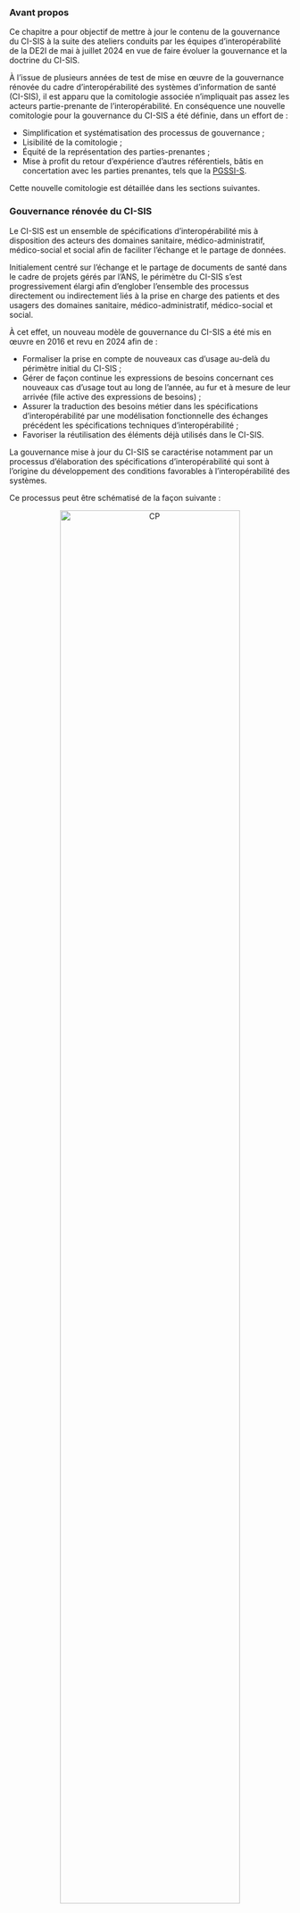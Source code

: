### Avant propos

Ce chapitre a pour objectif de mettre à jour le contenu de la gouvernance du CI-SIS à la suite des ateliers conduits par les équipes d’interopérabilité de la DE2I de mai à juillet 2024 en vue de faire évoluer la gouvernance et la doctrine du CI-SIS.

À l’issue de plusieurs années de test de mise en œuvre de la gouvernance rénovée du cadre d’interopérabilité des systèmes d’information de santé (CI-SIS), il est apparu que la comitologie associée n’impliquait pas assez les acteurs partie-prenante de l’interopérabilité. En conséquence une nouvelle comitologie pour la gouvernance du CI-SIS a été définie, dans un effort de :

<div>
    <ul>
        <li>Simplification et systématisation des processus de gouvernance ; </li>
        <li>Lisibilité de la comitologie ; </li>
        <li>Équité de la représentation des parties-prenantes ; </li>
        <li>Mise à profit du retour d’expérience d’autres référentiels, bâtis en concertation avec les parties prenantes, tels que la <a href="https://esante.gouv.fr/produits-services/pgssi-s">PGSSI-S</a>. </li>
    </ul>
</div>

Cette nouvelle comitologie est détaillée dans les sections suivantes.

### Gouvernance rénovée du CI-SIS

Le CI-SIS est un ensemble de spécifications d’interopérabilité mis à disposition des acteurs des domaines sanitaire, médico-administratif, médico-social et social afin de faciliter l’échange et le partage de données.

Initialement centré sur l’échange et le partage de documents de santé dans le cadre de projets gérés par l’ANS, le périmètre du CI-SIS s’est progressivement élargi afin d’englober l’ensemble des processus directement ou indirectement liés à la prise en charge des patients et des usagers des domaines sanitaire, médico-administratif, médico-social et social.

À cet effet, un nouveau modèle de gouvernance du CI-SIS a été mis en œuvre en 2016 et revu en 2024 afin de :

<div>
    <ul>
        <li>Formaliser la prise en compte de nouveaux cas d’usage au-delà du périmètre initial du CI-SIS ;</li>
        <li>Gérer de façon continue les expressions de besoins concernant ces nouveaux cas d’usage tout au long de l’année, au fur et à mesure de leur arrivée (file active des expressions de besoins) ; </li>
        <li>Assurer la traduction des besoins métier dans les spécifications d’interopérabilité par une modélisation fonctionnelle des échanges précédent les spécifications techniques d’interopérabilité ;</li>
        <li>Favoriser la réutilisation des éléments déjà utilisés dans le CI-SIS. </li>
    </ul>
</div>

La gouvernance mise à jour du CI-SIS se caractérise notamment par un processus d’élaboration des spécifications d’interopérabilité qui sont à l’origine du développement des conditions favorables à l’interopérabilité des systèmes.

Ce processus peut être schématisé de la façon suivante :

<div class="figure" style='text-align: center;'>
    <img src="processus-ebe.png" alt="CP" title="Processus d’élaboration des spécifications d’interopérabilité" style="width:80%;">
    <figcaption><b>Processus d’élaboration des spécifications d’interopérabilité</b></figcaption>
</div>


Le processus d’élaboration des spécifications du CI-SIS prend appui sur les points clés suivants :

<div>
    <ul>
        <li>Une formalisation des orientations stratégiques en termes d’interopérabilité mise à jour régulièrement et donnant lieu à l’élaboration de critères de sélection des nouveaux besoins ;</li>
        <li>Une collecte formelle de besoins en termes d’interopérabilité (expressions de besoins) en continu. La mise en œuvre d’une fiche d’expression de besoins d’interopérabilité permet de fournir une description de la problématique traitée ; </li>
        <li>Une proposition de priorisation par un comité de concertation des nouveaux besoins collectés et une prise de décision par un comité d’instruction de la priorisation de ces besoins collectés pour leur intégration dans le CI-SIS ; </li>
        <li>Des modalités d’interaction avec l’écosystème en cas de demandes d’évolution du CI-SIS. Ces interactions sont représentées sous forme de logigramme, pour une demande d’évolution majeure du CI-SIS (ex : nouvelles spécifications ou évolution de spécifications existantes avec nécessité de développements importants pour les systèmes mettant en œuvre les spécifications existantes) et pour les demande d’évolutions mineures (ex : évolutions de spécifications existantes sans impact ou avec un impact mineur sur les systèmes mettant en œuvre les spécifications existantes).  </li>
        <li>Une communication continue et un affichage partagé à l’écosystème de l’ensemble des décisions prises concernant les demandes d’évolution et le suivi des projets d’évolution du CI-SIS en cours ;</li>
        <li>Une méthode de conception de spécifications d’interopérabilité, décrite dans la doctrine du CI-SIS, pour permettre d’identifier les échanges entre les systèmes d'information de santé qui nécessitent une interopérabilité, les modéliser et faciliter la spécification des interfaces interopérables ; </li>
        <li>La possibilité de contractualiser avec des partenaires externes (Unités de Production externes) de façon à déléguer tout ou partie d’une spécification d’interopérabilité du CI-SIS en utilisant les Contrats_UP qui visent à décrire les principes fondamentaux de collaboration ainsi que le mode de fonctionnement avec les unités de production (UP), en cohérence avec les principes énoncés dans la doctrine du CI-SIS.</li>
        <li>Des mises en concertation au fil de l’eau et une réunion d’information annuelle pour présenter le bilan annuel des évolutions du CI-SIS ainsi que les orientations stratégiques. </li>
    </ul>
</div>

Les modalités pour faire évoluer le CI-SIS sont présentées de manière plus détaillée sur cette [page](ebe-cp.html).

#### Adaptation de la comitologie associée du CI-SIS

Suite aux premières années de mise en œuvre de la gouvernance et afin de répondre aux retours d’expérience transmis par les acteurs partie-prenante du CI-SIS, il est apparu important d’adapter la comitologie afin de : 

<div>
    <ul>
        <li>Simplifier et systématiser les processus de gouvernance ; </li>
        <li>Améliorer la lisibilité de la comitologie ; </li>
        <li>Assurer l’équité de représentation entre les parties prenantes, notamment les industriels. </li>
    </ul>
</div>

À cet effet, il a été décidé de rapprocher la comitologie de gouvernance du CI-SIS de celles d’autres référentiels bâtis en concertation avec les parties-prenantes dans le secteur sanitaire, médico-administratif, médico-social et social.

Ainsi, à l’instar de la [PGSSI-S](https://esante.gouv.fr/produits-services/pgssi-s), La comitologie de gouvernance du CI-SIS est désormais constituée de trois organes :

<div>
    <ul>
        <li>Un <b>comité de pilotage</b> (COPIL), organe décisionnel regroupant les institutions publiques impliquées dans l’interopérabilité des systèmes d’information des secteurs sanitaire, médico-social, médico-administratif et social ; </li>
        <li>Un <b>comité de concertation</b>, organe consultatif regroupant l’ensemble des parties-prenantes du CI-SIS ;</li>
        <li>Un <b>comité d’instruction</b>, organe opérationnel regroupant des experts en interopérabilité de l’ANS et de la DNS.</li>
    </ul>
</div>

##### Comité de pilotage

**Le comité de pilotage joue un rôle décisionnel**.

Il est composé des institutions publiques impliquées dans l’interopérabilité des systèmes d’information des secteurs sanitaire, médico-social, médico-administratif et social :  ANAP ;  ANS ;  ANSM ; ATIH ; CNAMTS ;  CNSA ;  DGOS, DGS, DSS ;  DNS ; HAS. ; HDH ; INCA.

Il est chargé de :

<div>
    <ul>
        <li>Définir, mettre à jour régulièrement et partager à l’écosystème les orientations et la stratégie d’interopérabilité commune à l’ensemble des acteurs du COPIL ;</li>
        <li>Prendre les décisions relatives à la priorisation des besoins d’interopérabilité et aux orientations normatives en tenant compte des recommandations du comité de concertation et en s’appuyant sur le comité d’instruction ; </li>
        <li>Consolider, faire vivre et partager à l’écosystème la feuille de route ANS des projets d’interopérabilité en cours/des expressions de besoins ;</li>
        <li>Suivre l’avancement des projets d’interopérabilité du CI-SIS en cours ;</li>
        <li>Construire le budget de l’équipe d’interopérabilité de l’ANS et s’assurer de la disponibilité des ressources pour répondre aux objectifs fixés par la feuille de route d’interopérabilité.</li>
    </ul>
</div>

Les orientations et la stratégie d’interopérabilité sont approuvées par le COPIL en tenant compte des documents fondateurs publiés par les institutions publiques nationales et européennes, par exemple :

<div>
    <ul>
        <li>La feuille de route du numérique en santé portée par la DNS ;</li>
        <li>La doctrine du numérique en santé portée par l’ANS et la DNS en lien avec d’autres partenaires, publiée tous les ans depuis 2020 et mise en concertation à chaque nouvelle version ;</li>
        <li>Le règlement européen des données de santé (EHDS) adopté en 2024 par la trilogie Parlement européen – Commission européenne – Conseil européen et qui est entré en vigueur en octobre 2024.</li>
    </ul>
</div>

L’analyse de ces documents doit permettre au COPIL de dégager les éléments clés d’interopérabilité sur lesquels se basent l’élaboration des orientations et de la stratégie d’évolution du CI-SIS. La définition des orientations et de la stratégie d’interopérabilité doit ensuite permettre de dégager un ensemble de critères de choix des nouvelles expressions de besoin, répondant aux exigences des orientations définies. Ces critères de choix des projets peuvent être classés en fonction d’un score qui leur est attribué permettant ainsi de comparer différents projets d’interopérabilité selon différents critères et leurs scores correspondants.

Les orientations d’évolution du CI-SIS sont mises à jour régulièrement par le COPIL en fonction de l’évolution des documents fondateurs.  

**La feuille de route d’interopérabilité de l’ANS est consolidée par le comité d’instruction, sous l’égide du COPIL, en fonction des résultats du comité de concertation et des arbitrages réalisés par le comité de pilotage.** 

Les objectifs de cette feuille de route sont :

<div>
    <ul>
        <li>De disposer d’une vision partagée entre tous les acteurs de l’écosystème des priorités d’action en termes d’interopérabilité des SIS,</li>
        <li>D’aligner les activités de production de spécification d’interopérabilité, de tests d’interopérabilité et gestion des terminologies de santé sur les orientations définies avec les parties prenantes du COPIL et les acteurs de l’écosystème des Systèmes d’Information de Santé (SIS),</li>
        <li>De lister les spécifications d’interopérabilité, les projets de dématérialisation en cours ou à venir en tenant compte des capacités à faire, </li>
        <li>De mobiliser les moyens et ressources en interopérabilité des SIS pour atteindre des objectifs indépendamment des expressions de besoins reçus par l’ANS.</li>
    </ul>
</div>

L’ANS met à disposition de l’écosystème un outil de façon à afficher et partager cette feuille de route avec l’écosystème (**outil en cours de construction**).
<!-- Insérer le lien vers la feuille de route lorsque ce sera disponible-->

Le comité de pilotage se réunit trois fois par an :

* en février/mars (COPIL 1),
* en mai/juin (COPIL 2),
* et en octobre/novembre (COPIL 3).

Le comité d’instruction intervient en support du comité de pilotage pour préparer et animer les réunions du COPIL.

##### Comité de concertation

Semblable à celui mis en place pour la [PGSSI-S](https://esante.gouv.fr/produits-services/pgssi-s), **le comité de concertation joue un rôle consultatif**.

Il est composé :

<div>
    <ul>
        <li>Des représentants des fédérations d’industriels ayant participé au consensus initial sur le CI-SIS : ASINHPA ; FEIMA ; Interop’Santé ; LESSIS ; SNITEM ; SYNTEC</li>
        <li>Des représentants des utilisateurs de CI-SIS : ARS, CISS, FEHAP, FFMPS, FHF, FHP, FNCS, FNEHAD, FSM, FSP, GRADES, Ordres professionnels (CNOM, CNOP, CNOCD, CNOSF, ONI,CNOMK, CNOPP), SFIL, SFMG, SFR, SYNERPA, UNPS</li>
        <li>Des sociétés savantes et organismes ayant participés au CI-SIS : AUDIPOG, CMG CNGOF, CNSF, Comité scientifique BNDMR, FFRSP, FSMR, SFC, SFN, SFNV, SFP (Société Française de Pathologie), SFP (Société Française de Pédiatrie), SFAR (Société française d'anesthésie et de réanimation), SFT, UFCV, URPS ML PACA.</li>
    </ul>
</div>

<!-- mettre à jour cette liste?  -->

La composition du comité de concertation du CI-SIS peut être revue sur demande d’ajout d’une partie-prenante après validation par le comité de pilotage.

Le comité de concertation a pour objectif de formuler des recommandations en termes :

<div>
    <ul>
        <li>De priorisation de besoins en fonction de la valeur qu’apporteraient les spécifications d’interopérabilité correspondantes aux secteurs sanitaire, médico-administratif, médico-social et social ; </li>
        <li>D’orientation normative lorsque le consensus initial sur le CI-SIS n’est pas adapté et qu’une norme ou un standard déjà profilé dans le CI-SIS ne peuvent pas être réutilisés (cf. <a href="doctrine.html#la-doctrine-du-ci-sis">Doctrine du CI-SIS</a>). </li>
    </ul>
</div>

Il se réunit une fois par an, en juin/juillet, à la suite du 2ème COPIL de l’année.
Il est préparé et animé par le comité d’instruction.

##### Comité d’instruction

**Le comité d’instruction joue un rôle opérationnel.**

Il est composé d’un petit groupe d’experts en interopérabilité de l’ANS et de la DNS. Il a en charge la préparation et l’animation des réunions du comité de pilotage, du comité de concertation et de la réunion annuelle de présentation de l’évolution du CI-SIS aux entreprises du numérique en santé (ENS).

En particulier, il intervient en support au comité de pilotage pour analyser les expressions de besoins et les catégoriser en fonction des critères de sélection définis. Il est également le garant du bon déroulement des réunions et de l’ordre du jour des COPIL. Il se réunit régulièrement, autant que de besoin en amont des réunions de COPIL.

L’ordre du jour du COPIL est variable en fonction de son positionnement dans l’année. Les éléments à examiner lors d’un COPIL sont par exemple :

<div>
    <ul>
        <li>Orientations/stratégie d’évolution du CI-SIS et définition des critères de choix des projets ;</li>
        <li>Revue opérationnelle des projets en cours (portefeuille de projets) ;</li>
        <li>Revue des nouvelles expressions de besoin, priorisation, décision ;</li>
        <li>Construction et consolidation du budget en fonction des décisions et vérification de la disponibilité des ressources ;</li>
        <li>Mise à jour de la feuille de route interopérabilité de l’ANS.</li>
    </ul>
</div>

### Abréviations et acronymes

<table style="border-collapse:collapse;border:none;">
    <tbody>
        <tr>
            <td style="width: 106.1pt;border: 1pt solid windowtext;padding: 0cm 5.4pt;vertical-align: top;">
                <p style='margin-top:0cm;margin-right:0cm;margin-bottom:0cm;margin-left:0cm;text-align:center;line-height:normal;font-size:13px;font-family:"Calibri",sans-serif;'><strong><span style="font-size:15px;color:#4F81BD;">Abr&eacute;viations et acronymes</span></strong></p>
            </td>
            <td style="width: 347pt;border-top: 1pt solid windowtext;border-right: 1pt solid windowtext;border-bottom: 1pt solid windowtext;border-image: initial;border-left: none;padding: 0cm 5.4pt;vertical-align: top;">
                <p style='margin-top:0cm;margin-right:0cm;margin-bottom:0cm;margin-left:0cm;text-align:center;line-height:normal;font-size:13px;font-family:"Calibri",sans-serif;'><strong><span style="font-size:15px;color:#4F81BD;">D&eacute;finition</span></strong></p>
            </td>
        </tr>
        <tr>
            <td style="width: 106.1pt;border-right: 1pt solid windowtext;border-bottom: 1pt solid windowtext;border-left: 1pt solid windowtext;border-image: initial;border-top: none;padding: 0cm 5.4pt;vertical-align: top;">
                <p style='margin-top:0cm;margin-right:0cm;margin-bottom:0cm;margin-left:0cm;text-align:left;line-height:normal;font-size:13px;font-family:"Calibri",sans-serif;'><span style="font-size:15px;color:black;">ANAP</span></p>
            </td>
            <td style="width: 347pt;border-top: none;border-left: none;border-bottom: 1pt solid windowtext;border-right: 1pt solid windowtext;padding: 0cm 5.4pt;vertical-align: top;">
                <p style='margin:0cm;font-size:16px;font-family:"Arial",sans-serif;color:black;'><span style='font-size:15px;font-family:"Calibri",sans-serif;'>Agence nationale d&rsquo;appui &agrave; la performance&nbsp;</span></p>
                <p style='margin-top:0cm;margin-right:0cm;margin-bottom:0cm;margin-left:0cm;text-align:left;line-height:normal;font-size:13px;font-family:"Calibri",sans-serif;'><span style="font-size:15px;color:black;">&nbsp;</span></p>
            </td>
        </tr>
        <tr>
            <td style="width: 106.1pt;border-right: 1pt solid windowtext;border-bottom: 1pt solid windowtext;border-left: 1pt solid windowtext;border-image: initial;border-top: none;padding: 0cm 5.4pt;vertical-align: top;">
                <p style='margin-top:0cm;margin-right:0cm;margin-bottom:0cm;margin-left:0cm;text-align:left;line-height:normal;font-size:13px;font-family:"Calibri",sans-serif;'><span style="font-size:15px;color:black;">ARS</span></p>
            </td>
            <td style="width: 347pt;border-top: none;border-left: none;border-bottom: 1pt solid windowtext;border-right: 1pt solid windowtext;padding: 0cm 5.4pt;vertical-align: top;">
                <p style='margin:0cm;font-size:16px;font-family:"Arial",sans-serif;color:black;'><span style='font-size:15px;font-family:"Calibri",sans-serif;'>Agence r&eacute;gionale de sant&eacute;&nbsp;</span></p>
                <p style='margin-top:0cm;margin-right:0cm;margin-bottom:0cm;margin-left:0cm;text-align:left;line-height:normal;font-size:13px;font-family:"Calibri",sans-serif;'><span style="font-size:15px;color:black;">&nbsp;</span></p>
            </td>
        </tr>
        <tr>
            <td style="width: 106.1pt;border-right: 1pt solid windowtext;border-bottom: 1pt solid windowtext;border-left: 1pt solid windowtext;border-image: initial;border-top: none;padding: 0cm 5.4pt;vertical-align: top;">
                <p style='margin:0cm;font-size:16px;font-family:"Arial",sans-serif;color:black;'><span style='font-size:15px;font-family:"Calibri",sans-serif;'>ASINHPA&nbsp;</span></p>
            </td>
            <td style="width: 347pt;border-top: none;border-left: none;border-bottom: 1pt solid windowtext;border-right: 1pt solid windowtext;padding: 0cm 5.4pt;vertical-align: top;">
                <p style='margin:0cm;font-size:16px;font-family:"Arial",sans-serif;color:black;'><span style='font-size:15px;font-family:"Calibri",sans-serif;'>Association des structures d&apos;informatique hospitali&egrave;re publiques autonomes&nbsp;</span></p>
            </td>
        </tr>
        <tr>
            <td style="width: 106.1pt;border-right: 1pt solid windowtext;border-bottom: 1pt solid windowtext;border-left: 1pt solid windowtext;border-image: initial;border-top: none;padding: 0cm 5.4pt;vertical-align: top;">
                <p style='margin-top:0cm;margin-right:0cm;margin-bottom:0cm;margin-left:0cm;text-align:left;line-height:normal;font-size:13px;font-family:"Calibri",sans-serif;'><span style="font-size:15px;color:black;">ANS</span></p>
            </td>
            <td style="width: 347pt;border-top: none;border-left: none;border-bottom: 1pt solid windowtext;border-right: 1pt solid windowtext;padding: 0cm 5.4pt;vertical-align: top;">
                <p style='margin-top:0cm;margin-right:0cm;margin-bottom:0cm;margin-left:0cm;text-align:left;line-height:normal;font-size:13px;font-family:"Calibri",sans-serif;'><span style="font-size:15px;color:black;">Agence du num&eacute;rique en sant&eacute;</span></p>
            </td>
        </tr>
        <tr>
            <td style="width: 106.1pt;border-right: 1pt solid windowtext;border-bottom: 1pt solid windowtext;border-left: 1pt solid windowtext;border-image: initial;border-top: none;padding: 0cm 5.4pt;vertical-align: top;">
                <p style='margin-top:0cm;margin-right:0cm;margin-bottom:0cm;margin-left:0cm;text-align:left;line-height:normal;font-size:13px;font-family:"Calibri",sans-serif;'><span style="font-size:15px;color:black;">AUDIPOG</span></p>
            </td>
            <td style="width: 347pt;border-top: none;border-left: none;border-bottom: 1pt solid windowtext;border-right: 1pt solid windowtext;padding: 0cm 5.4pt;vertical-align: top;">
                <p style='margin-top:0cm;margin-right:0cm;margin-bottom:0cm;margin-left:0cm;text-align:left;line-height:normal;font-size:13px;font-family:"Calibri",sans-serif;'><span style="font-size:15px;color:black;">Association des utilisateurs de dossiers informatis&eacute;s en p&eacute;rinatologie, obst&eacute;trique et gyn&eacute;cologie</span></p>
            </td>
        </tr>
        <tr>
            <td style="width: 106.1pt;border-right: 1pt solid windowtext;border-bottom: 1pt solid windowtext;border-left: 1pt solid windowtext;border-image: initial;border-top: none;padding: 0cm 5.4pt;vertical-align: top;">
                <p style='margin:0cm;font-size:16px;font-family:"Arial",sans-serif;color:black;'><span style='font-size:15px;font-family:"Calibri",sans-serif;'>BNDMR&nbsp;</span></p>
            </td>
            <td style="width: 347pt;border-top: none;border-left: none;border-bottom: 1pt solid windowtext;border-right: 1pt solid windowtext;padding: 0cm 5.4pt;vertical-align: top;">
                <p style='margin-top:0cm;margin-right:0cm;margin-bottom:0cm;margin-left:0cm;text-align:left;line-height:normal;font-size:13px;font-family:"Calibri",sans-serif;'><span style="font-size:15px;color:black;">Base nationale de donn&eacute;es maladies rares</span></p>
            </td>
        </tr>
        <tr>
            <td style="width: 106.1pt;border-right: 1pt solid windowtext;border-bottom: 1pt solid windowtext;border-left: 1pt solid windowtext;border-image: initial;border-top: none;padding: 0cm 5.4pt;vertical-align: top;">
                <p style='margin-top:0cm;margin-right:0cm;margin-bottom:0cm;margin-left:0cm;text-align:left;line-height:normal;font-size:13px;font-family:"Calibri",sans-serif;'><span style="font-size:15px;color:black;">CI_SIS</span></p>
            </td>
            <td style="width: 347pt;border-top: none;border-left: none;border-bottom: 1pt solid windowtext;border-right: 1pt solid windowtext;padding: 0cm 5.4pt;vertical-align: top;">
                <p style='margin-top:0cm;margin-right:0cm;margin-bottom:0cm;margin-left:0cm;text-align:left;line-height:normal;font-size:13px;font-family:"Calibri",sans-serif;'><span style="font-size:15px;color:black;">Cadre d&rsquo;interop&eacute;rabilit&eacute; des syst&egrave;mes d&rsquo;information de sant&eacute;</span></p>
            </td>
        </tr>
        <tr>
            <td style="width: 106.1pt;border-right: 1pt solid windowtext;border-bottom: 1pt solid windowtext;border-left: 1pt solid windowtext;border-image: initial;border-top: none;padding: 0cm 5.4pt;vertical-align: top;">
                <p style='margin:0cm;font-size:16px;font-family:"Arial",sans-serif;color:black;'><span style='font-size:15px;font-family:"Calibri",sans-serif;'>CISS&nbsp;</span></p>
            </td>
            <td style="width: 347pt;border-top: none;border-left: none;border-bottom: 1pt solid windowtext;border-right: 1pt solid windowtext;padding: 0cm 5.4pt;vertical-align: top;">
                <p style='margin:0cm;font-size:16px;font-family:"Arial",sans-serif;color:black;'><span style='font-size:15px;font-family:"Calibri",sans-serif;'>Collectif interassociatif sur la sant&eacute;&nbsp;</span></p>
            </td>
        </tr>
        <tr>
            <td style="width: 106.1pt;border-right: 1pt solid windowtext;border-bottom: 1pt solid windowtext;border-left: 1pt solid windowtext;border-image: initial;border-top: none;padding: 0cm 5.4pt;vertical-align: top;">
                <p style='margin:0cm;font-size:16px;font-family:"Arial",sans-serif;color:black;'><span style='font-size:15px;font-family:"Calibri",sans-serif;'>CMG&nbsp;</span></p>
            </td>
            <td style="width: 347pt;border-top: none;border-left: none;border-bottom: 1pt solid windowtext;border-right: 1pt solid windowtext;padding: 0cm 5.4pt;vertical-align: top;">
                <p style='margin-top:0cm;margin-right:0cm;margin-bottom:0cm;margin-left:0cm;text-align:left;line-height:normal;font-size:13px;font-family:"Calibri",sans-serif;'><span style="font-size:15px;color:black;">Coll&egrave;ge de m&eacute;decine g&eacute;n&eacute;rale</span></p>
            </td>
        </tr>
        <tr>
            <td style="width: 106.1pt;border-right: 1pt solid windowtext;border-bottom: 1pt solid windowtext;border-left: 1pt solid windowtext;border-image: initial;border-top: none;padding: 0cm 5.4pt;vertical-align: top;">
                <p style='margin:0cm;font-size:16px;font-family:"Arial",sans-serif;color:black;'><span style='font-size:15px;font-family:"Calibri",sans-serif;'>CNAMTS&nbsp;</span></p>
            </td>
            <td style="width: 347pt;border-top: none;border-left: none;border-bottom: 1pt solid windowtext;border-right: 1pt solid windowtext;padding: 0cm 5.4pt;vertical-align: top;">
                <p style='margin:0cm;font-size:16px;font-family:"Arial",sans-serif;color:black;'><span style='font-size:15px;font-family:"Calibri",sans-serif;'>Caisse nationale d&rsquo;assurance maladie des travailleurs salari&eacute;s&nbsp;</span></p>
            </td>
        </tr>
        <tr>
            <td style="width: 106.1pt;border-right: 1pt solid windowtext;border-bottom: 1pt solid windowtext;border-left: 1pt solid windowtext;border-image: initial;border-top: none;padding: 0cm 5.4pt;vertical-align: top;">
                <p style='margin:0cm;font-size:16px;font-family:"Arial",sans-serif;color:black;'><span style='font-size:15px;font-family:"Calibri",sans-serif;'>CNOCD&nbsp;</span></p>
            </td>
            <td style="width: 347pt;border-top: none;border-left: none;border-bottom: 1pt solid windowtext;border-right: 1pt solid windowtext;padding: 0cm 5.4pt;vertical-align: top;">
                <p style='margin:0cm;font-size:16px;font-family:"Arial",sans-serif;color:black;'><span style='font-size:15px;font-family:"Calibri",sans-serif;'>Conseil national de l&rsquo;ordre des chirurgiens-dentistes&nbsp;</span></p>
            </td>
        </tr>
        <tr>
            <td style="width: 106.1pt;border-right: 1pt solid windowtext;border-bottom: 1pt solid windowtext;border-left: 1pt solid windowtext;border-image: initial;border-top: none;padding: 0cm 5.4pt;vertical-align: top;">
                <p style='margin:0cm;font-size:16px;font-family:"Arial",sans-serif;color:black;'><span style='font-size:15px;font-family:"Calibri",sans-serif;'>CNGOF&nbsp;</span></p>
            </td>
            <td style="width: 347pt;border-top: none;border-left: none;border-bottom: 1pt solid windowtext;border-right: 1pt solid windowtext;padding: 0cm 5.4pt;vertical-align: top;">
                <p style='margin:0cm;font-size:16px;font-family:"Arial",sans-serif;color:black;'><span style='font-size:15px;font-family:"Calibri",sans-serif;'>Coll&egrave;ge national des gyn&eacute;cologues-obst&eacute;triciens fran&ccedil;ais&nbsp;</span></p>
            </td>
        </tr>
        <tr>
            <td style="width: 106.1pt;border-right: 1pt solid windowtext;border-bottom: 1pt solid windowtext;border-left: 1pt solid windowtext;border-image: initial;border-top: none;padding: 0cm 5.4pt;vertical-align: top;">
                <p style='margin:0cm;font-size:16px;font-family:"Arial",sans-serif;color:black;'><span style='font-size:15px;font-family:"Calibri",sans-serif;'>CNOM&nbsp;</span></p>
            </td>
            <td style="width: 347pt;border-top: none;border-left: none;border-bottom: 1pt solid windowtext;border-right: 1pt solid windowtext;padding: 0cm 5.4pt;vertical-align: top;">
                <p style='margin:0cm;font-size:16px;font-family:"Arial",sans-serif;color:black;'><span style='font-size:15px;font-family:"Calibri",sans-serif;'>Conseil national de l&rsquo;ordre des m&eacute;decins&nbsp;</span></p>
            </td>
        </tr>
        <tr>
            <td style="width: 106.1pt;border-right: 1pt solid windowtext;border-bottom: 1pt solid windowtext;border-left: 1pt solid windowtext;border-image: initial;border-top: none;padding: 0cm 5.4pt;vertical-align: top;">
                <p style='margin:0cm;font-size:16px;font-family:"Arial",sans-serif;color:black;'><span style='font-size:15px;font-family:"Calibri",sans-serif;'>CNOMK&nbsp;</span></p>
            </td>
            <td style="width: 347pt;border-top: none;border-left: none;border-bottom: 1pt solid windowtext;border-right: 1pt solid windowtext;padding: 0cm 5.4pt;vertical-align: top;">
                <p style='margin:0cm;font-size:16px;font-family:"Arial",sans-serif;color:black;'><span style='font-size:15px;font-family:"Calibri",sans-serif;'>Conseil national de l&rsquo;ordre des masseurs-kin&eacute;sith&eacute;rapeutes&nbsp;</span></p>
            </td>
        </tr>
        <tr>
            <td style="width: 106.1pt;border-right: 1pt solid windowtext;border-bottom: 1pt solid windowtext;border-left: 1pt solid windowtext;border-image: initial;border-top: none;padding: 0cm 5.4pt;vertical-align: top;">
                <p style='margin:0cm;font-size:16px;font-family:"Arial",sans-serif;color:black;'><span style='font-size:15px;font-family:"Calibri",sans-serif;'>CNOP&nbsp;</span></p>
            </td>
            <td style="width: 347pt;border-top: none;border-left: none;border-bottom: 1pt solid windowtext;border-right: 1pt solid windowtext;padding: 0cm 5.4pt;vertical-align: top;">
                <p style='margin:0cm;font-size:16px;font-family:"Arial",sans-serif;color:black;'><span style='font-size:15px;font-family:"Calibri",sans-serif;'>Conseil national de l&rsquo;ordre des pharmaciens&nbsp;</span></p>
            </td>
        </tr>
        <tr>
            <td style="width: 106.1pt;border-right: 1pt solid windowtext;border-bottom: 1pt solid windowtext;border-left: 1pt solid windowtext;border-image: initial;border-top: none;padding: 0cm 5.4pt;vertical-align: top;">
                <p style='margin:0cm;font-size:16px;font-family:"Arial",sans-serif;color:black;'><span style='font-size:15px;font-family:"Calibri",sans-serif;'>CNOPP&nbsp;</span></p>
            </td>
            <td style="width: 347pt;border-top: none;border-left: none;border-bottom: 1pt solid windowtext;border-right: 1pt solid windowtext;padding: 0cm 5.4pt;vertical-align: top;">
                <p style='margin:0cm;font-size:16px;font-family:"Arial",sans-serif;color:black;'><span style='font-size:15px;font-family:"Calibri",sans-serif;'>Conseil national de l&rsquo;ordre des p&eacute;dicures-podologues&nbsp;</span></p>
            </td>
        </tr>
        <tr>
            <td style="width: 106.1pt;border-right: 1pt solid windowtext;border-bottom: 1pt solid windowtext;border-left: 1pt solid windowtext;border-image: initial;border-top: none;padding: 0cm 5.4pt;vertical-align: top;">
                <p style='margin:0cm;font-size:16px;font-family:"Arial",sans-serif;color:black;'><span style='font-size:15px;font-family:"Calibri",sans-serif;'>CNSA&nbsp;</span></p>
            </td>
            <td style="width: 347pt;border-top: none;border-left: none;border-bottom: 1pt solid windowtext;border-right: 1pt solid windowtext;padding: 0cm 5.4pt;vertical-align: top;">
                <p style='margin:0cm;font-size:16px;font-family:"Arial",sans-serif;color:black;'><span style='font-size:15px;font-family:"Calibri",sans-serif;'>Caisse nationale de solidarit&eacute; pour l&rsquo;autonomie&nbsp;</span></p>
            </td>
        </tr>
        <tr>
            <td style="width: 106.1pt;border-right: 1pt solid windowtext;border-bottom: 1pt solid windowtext;border-left: 1pt solid windowtext;border-image: initial;border-top: none;padding: 0cm 5.4pt;vertical-align: top;">
                <p style='margin:0cm;font-size:16px;font-family:"Arial",sans-serif;color:black;'><span style='font-size:15px;font-family:"Calibri",sans-serif;'>CNSF&nbsp;</span></p>
            </td>
            <td style="width: 347pt;border-top: none;border-left: none;border-bottom: 1pt solid windowtext;border-right: 1pt solid windowtext;padding: 0cm 5.4pt;vertical-align: top;">
                <p style='margin:0cm;font-size:16px;font-family:"Arial",sans-serif;color:black;'><span style='font-size:15px;font-family:"Calibri",sans-serif;'>Coll&egrave;ge national des sage-femmes de France&nbsp;</span></p>
            </td>
        </tr>
        <tr>
            <td style="width: 106.1pt;border-right: 1pt solid windowtext;border-bottom: 1pt solid windowtext;border-left: 1pt solid windowtext;border-image: initial;border-top: none;padding: 0cm 5.4pt;vertical-align: top;">
                <p style='margin:0cm;font-size:16px;font-family:"Arial",sans-serif;color:black;'><span style='font-size:15px;font-family:"Calibri",sans-serif;'>DGOS&nbsp;</span></p>
            </td>
            <td style="width: 347pt;border-top: none;border-left: none;border-bottom: 1pt solid windowtext;border-right: 1pt solid windowtext;padding: 0cm 5.4pt;vertical-align: top;">
                <p style='margin:0cm;font-size:16px;font-family:"Arial",sans-serif;color:black;'><span style='font-size:15px;font-family:"Calibri",sans-serif;'>Direction g&eacute;n&eacute;rale de l&rsquo;offre de soins&nbsp;</span></p>
            </td>
        </tr>
        <tr>
            <td style="width: 106.1pt;border-right: 1pt solid windowtext;border-bottom: 1pt solid windowtext;border-left: 1pt solid windowtext;border-image: initial;border-top: none;padding: 0cm 5.4pt;vertical-align: top;">
                <p style='margin:0cm;font-size:16px;font-family:"Arial",sans-serif;color:black;'><span style='font-size:15px;font-family:"Calibri",sans-serif;'>DGS&nbsp;</span></p>
            </td>
            <td style="width: 347pt;border-top: none;border-left: none;border-bottom: 1pt solid windowtext;border-right: 1pt solid windowtext;padding: 0cm 5.4pt;vertical-align: top;">
                <p style='margin:0cm;font-size:16px;font-family:"Arial",sans-serif;color:black;'><span style='font-size:15px;font-family:"Calibri",sans-serif;'>Direction g&eacute;n&eacute;rale de la sant&eacute;&nbsp;</span></p>
            </td>
        </tr>
        <tr>
            <td style="width: 106.1pt;border-right: 1pt solid windowtext;border-bottom: 1pt solid windowtext;border-left: 1pt solid windowtext;border-image: initial;border-top: none;padding: 0cm 5.4pt;vertical-align: top;">
                <p style='margin:0cm;font-size:16px;font-family:"Arial",sans-serif;color:black;'><span style='font-size:15px;font-family:"Calibri",sans-serif;'>DMP&nbsp;</span></p>
            </td>
            <td style="width: 347pt;border-top: none;border-left: none;border-bottom: 1pt solid windowtext;border-right: 1pt solid windowtext;padding: 0cm 5.4pt;vertical-align: top;">
                <p style='margin:0cm;font-size:16px;font-family:"Arial",sans-serif;color:black;'><span style='font-size:15px;font-family:"Calibri",sans-serif;'>Dossier m&eacute;dical partag&eacute;&nbsp;</span></p>
            </td>
        </tr>
        <tr>
            <td style="width: 106.1pt;border-right: 1pt solid windowtext;border-bottom: 1pt solid windowtext;border-left: 1pt solid windowtext;border-image: initial;border-top: none;padding: 0cm 5.4pt;vertical-align: top;">
                <p style='margin:0cm;font-size:16px;font-family:"Arial",sans-serif;color:black;'><span style='font-size:15px;font-family:"Calibri",sans-serif;'>ES&nbsp;</span></p>
            </td>
            <td style="width: 347pt;border-top: none;border-left: none;border-bottom: 1pt solid windowtext;border-right: 1pt solid windowtext;padding: 0cm 5.4pt;vertical-align: top;">
                <p style='margin:0cm;font-size:16px;font-family:"Arial",sans-serif;color:black;'><span style='font-size:15px;font-family:"Calibri",sans-serif;'>Etablissement de sant&eacute; (terme recouvrant les &eacute;tablissements de soins publics et priv&eacute;s)&nbsp;</span></p>
            </td>
        </tr>
        <tr>
            <td style="width: 106.1pt;border-right: 1pt solid windowtext;border-bottom: 1pt solid windowtext;border-left: 1pt solid windowtext;border-image: initial;border-top: none;padding: 0cm 5.4pt;vertical-align: top;">
                <p style='margin:0cm;font-size:16px;font-family:"Arial",sans-serif;color:black;'><span style='font-size:15px;font-family:"Calibri",sans-serif;'>FEHAP&nbsp;</span></p>
            </td>
            <td style="width: 347pt;border-top: none;border-left: none;border-bottom: 1pt solid windowtext;border-right: 1pt solid windowtext;padding: 0cm 5.4pt;vertical-align: top;">
                <p style='margin:0cm;font-size:16px;font-family:"Arial",sans-serif;color:black;'><span style='font-size:15px;font-family:"Calibri",sans-serif;'>F&eacute;d&eacute;ration des &eacute;tablissements hospitaliers et d&rsquo;aide &agrave; la personne&nbsp;</span></p>
            </td>
        </tr>
        <tr>
            <td style="width: 106.1pt;border-right: 1pt solid windowtext;border-bottom: 1pt solid windowtext;border-left: 1pt solid windowtext;border-image: initial;border-top: none;padding: 0cm 5.4pt;vertical-align: top;">
                <p style='margin:0cm;font-size:16px;font-family:"Arial",sans-serif;color:black;'><span style='font-size:15px;font-family:"Calibri",sans-serif;'>FEIMA&nbsp;</span></p>
            </td>
            <td style="width: 347pt;border-top: none;border-left: none;border-bottom: 1pt solid windowtext;border-right: 1pt solid windowtext;padding: 0cm 5.4pt;vertical-align: top;">
                <p style='margin:0cm;font-size:16px;font-family:"Arial",sans-serif;color:black;'><span style='font-size:15px;font-family:"Calibri",sans-serif;'>F&eacute;d&eacute;ration des &eacute;diteurs d&apos;informatique m&eacute;dicale et param&eacute;dicale ambulatoire&nbsp;</span></p>
            </td>
        </tr>
        <tr>
            <td style="width: 106.1pt;border-right: 1pt solid windowtext;border-bottom: 1pt solid windowtext;border-left: 1pt solid windowtext;border-image: initial;border-top: none;padding: 0cm 5.4pt;vertical-align: top;">
                <p style='margin:0cm;font-size:16px;font-family:"Arial",sans-serif;color:black;'><span style='font-size:15px;font-family:"Calibri",sans-serif;'>FFMPS&nbsp;</span></p>
            </td>
            <td style="width: 347pt;border-top: none;border-left: none;border-bottom: 1pt solid windowtext;border-right: 1pt solid windowtext;padding: 0cm 5.4pt;vertical-align: top;">
                <p style='margin:0cm;font-size:16px;font-family:"Arial",sans-serif;color:black;'><span style='font-size:15px;font-family:"Calibri",sans-serif;'>F&eacute;d&eacute;ration fran&ccedil;aise des maisons et p&ocirc;les de sant&eacute;&nbsp;</span></p>
            </td>
        </tr>
        <tr>
            <td style="width: 106.1pt;border-right: 1pt solid windowtext;border-bottom: 1pt solid windowtext;border-left: 1pt solid windowtext;border-image: initial;border-top: none;padding: 0cm 5.4pt;vertical-align: top;">
                <p style='margin:0cm;font-size:16px;font-family:"Arial",sans-serif;color:black;'><span style='font-size:15px;font-family:"Calibri",sans-serif;'>FFRSP&nbsp;</span></p>
            </td>
            <td style="width: 347pt;border-top: none;border-left: none;border-bottom: 1pt solid windowtext;border-right: 1pt solid windowtext;padding: 0cm 5.4pt;vertical-align: top;">
                <p style='margin:0cm;font-size:16px;font-family:"Arial",sans-serif;color:black;'><span style='font-size:15px;font-family:"Calibri",sans-serif;'>F&eacute;d&eacute;ration fran&ccedil;aise des r&eacute;seaux de sant&eacute; en p&eacute;rinatalit&eacute;&nbsp;</span></p>
            </td>
        </tr>
        <tr>
            <td style="width: 106.1pt;border-right: 1pt solid windowtext;border-bottom: 1pt solid windowtext;border-left: 1pt solid windowtext;border-image: initial;border-top: none;padding: 0cm 5.4pt;vertical-align: top;">
                <p style='margin:0cm;font-size:16px;font-family:"Arial",sans-serif;color:black;'><span style='font-size:15px;font-family:"Calibri",sans-serif;'>FHF&nbsp;</span></p>
            </td>
            <td style="width: 347pt;border-top: none;border-left: none;border-bottom: 1pt solid windowtext;border-right: 1pt solid windowtext;padding: 0cm 5.4pt;vertical-align: top;">
                <p style='margin:0cm;font-size:16px;font-family:"Arial",sans-serif;color:black;'><span style='font-size:15px;font-family:"Calibri",sans-serif;'>F&eacute;d&eacute;ration hospitali&egrave;re de France&nbsp;</span></p>
            </td>
        </tr>
        <tr>
            <td style="width: 106.1pt;border-right: 1pt solid windowtext;border-bottom: 1pt solid windowtext;border-left: 1pt solid windowtext;border-image: initial;border-top: none;padding: 0cm 5.4pt;vertical-align: top;">
                <p style='margin:0cm;font-size:16px;font-family:"Arial",sans-serif;color:black;'><span style='font-size:15px;font-family:"Calibri",sans-serif;'>FHP&nbsp;</span></p>
            </td>
            <td style="width: 347pt;border-top: none;border-left: none;border-bottom: 1pt solid windowtext;border-right: 1pt solid windowtext;padding: 0cm 5.4pt;vertical-align: top;">
                <p style='margin:0cm;font-size:16px;font-family:"Arial",sans-serif;color:black;'><span style='font-size:15px;font-family:"Calibri",sans-serif;'>F&eacute;d&eacute;ration de l&rsquo;hospitalisation priv&eacute;e&nbsp;</span></p>
            </td>
        </tr>
        <tr>
            <td style="width: 106.1pt;border-right: 1pt solid windowtext;border-bottom: 1pt solid windowtext;border-left: 1pt solid windowtext;border-image: initial;border-top: none;padding: 0cm 5.4pt;vertical-align: top;">
                <p style='margin:0cm;font-size:16px;font-family:"Arial",sans-serif;color:black;'><span style='font-size:15px;font-family:"Calibri",sans-serif;'>FNCS&nbsp;</span></p>
            </td>
            <td style="width: 347pt;border-top: none;border-left: none;border-bottom: 1pt solid windowtext;border-right: 1pt solid windowtext;padding: 0cm 5.4pt;vertical-align: top;">
                <p style='margin:0cm;font-size:16px;font-family:"Arial",sans-serif;color:black;'><span style='font-size:15px;font-family:"Calibri",sans-serif;'>F&eacute;d&eacute;ration nationale des centres de sant&eacute;&nbsp;</span></p>
            </td>
        </tr>
        <tr>
            <td style="width: 106.1pt;border-right: 1pt solid windowtext;border-bottom: 1pt solid windowtext;border-left: 1pt solid windowtext;border-image: initial;border-top: none;padding: 0cm 5.4pt;vertical-align: top;">
                <p style='margin:0cm;font-size:16px;font-family:"Arial",sans-serif;color:black;'><span style='font-size:15px;font-family:"Calibri",sans-serif;'>FNEHAD&nbsp;</span></p>
            </td>
            <td style="width: 347pt;border-top: none;border-left: none;border-bottom: 1pt solid windowtext;border-right: 1pt solid windowtext;padding: 0cm 5.4pt;vertical-align: top;">
                <p style='margin:0cm;font-size:16px;font-family:"Arial",sans-serif;color:black;'><span style='font-size:15px;font-family:"Calibri",sans-serif;'>F&eacute;d&eacute;ration nationale des &eacute;tablissements d&rsquo;hospitalisation &agrave; domicile&nbsp;</span></p>
            </td>
        </tr>
        <tr>
            <td style="width: 106.1pt;border-right: 1pt solid windowtext;border-bottom: 1pt solid windowtext;border-left: 1pt solid windowtext;border-image: initial;border-top: none;padding: 0cm 5.4pt;vertical-align: top;">
                <p style='margin:0cm;font-size:16px;font-family:"Arial",sans-serif;color:black;'><span style='font-size:15px;font-family:"Calibri",sans-serif;'>FSM&nbsp;</span></p>
            </td>
            <td style="width: 347pt;border-top: none;border-left: none;border-bottom: 1pt solid windowtext;border-right: 1pt solid windowtext;padding: 0cm 5.4pt;vertical-align: top;">
                <p style='margin:0cm;font-size:16px;font-family:"Arial",sans-serif;color:black;'><span style='font-size:15px;font-family:"Calibri",sans-serif;'>F&eacute;d&eacute;ration des sp&eacute;cialit&eacute;s m&eacute;dicales&nbsp;</span></p>
            </td>
        </tr>
        <tr>
            <td style="width: 106.1pt;border-right: 1pt solid windowtext;border-bottom: 1pt solid windowtext;border-left: 1pt solid windowtext;border-image: initial;border-top: none;padding: 0cm 5.4pt;vertical-align: top;">
                <p style='margin:0cm;font-size:16px;font-family:"Arial",sans-serif;color:black;'><span style='font-size:15px;font-family:"Calibri",sans-serif;'>FSMR&nbsp;</span></p>
            </td>
            <td style="width: 347pt;border-top: none;border-left: none;border-bottom: 1pt solid windowtext;border-right: 1pt solid windowtext;padding: 0cm 5.4pt;vertical-align: top;">
                <p style='margin:0cm;font-size:16px;font-family:"Arial",sans-serif;color:black;'><span style='font-size:15px;font-family:"Calibri",sans-serif;'>Fili&egrave;re sant&eacute; maladies rares&nbsp;</span></p>
            </td>
        </tr>
        <tr>
            <td style="width: 106.1pt;border-right: 1pt solid windowtext;border-bottom: 1pt solid windowtext;border-left: 1pt solid windowtext;border-image: initial;border-top: none;padding: 0cm 5.4pt;vertical-align: top;">
                <p style='margin-top:0cm;margin-right:0cm;margin-bottom:0cm;margin-left:0cm;text-align:left;line-height:normal;font-size:13px;font-family:"Calibri",sans-serif;'><span style="font-size:15px;color:black;">GRADES</span></p>
            </td>
            <td style="width: 347pt;border-top: none;border-left: none;border-bottom: 1pt solid windowtext;border-right: 1pt solid windowtext;padding: 0cm 5.4pt;vertical-align: top;">
                <p style='margin-top:0cm;margin-right:0cm;margin-bottom:0cm;margin-left:0cm;text-align:left;line-height:normal;font-size:13px;font-family:"Calibri",sans-serif;'><span style="font-size:15px;color:black;">Groupement Régional d’Appui au Développement de la e-Santé</span></p>
            </td>
        </tr>
        <tr>
            <td style="width: 106.1pt;border-right: 1pt solid windowtext;border-bottom: 1pt solid windowtext;border-left: 1pt solid windowtext;border-image: initial;border-top: none;padding: 0cm 5.4pt;vertical-align: top;">
                <p style='margin:0cm;font-size:16px;font-family:"Arial",sans-serif;color:black;'><span style='font-size:15px;font-family:"Calibri",sans-serif;'>HAS&nbsp;</span></p>
            </td>
            <td style="width: 347pt;border-top: none;border-left: none;border-bottom: 1pt solid windowtext;border-right: 1pt solid windowtext;padding: 0cm 5.4pt;vertical-align: top;">
                <p style='margin:0cm;font-size:16px;font-family:"Arial",sans-serif;color:black;'><span style='font-size:15px;font-family:"Calibri",sans-serif;'>Haute autorit&eacute; de sant&eacute;&nbsp;</span></p>
            </td>
        </tr>
        <tr>
            <td style="width: 106.1pt;border-right: 1pt solid windowtext;border-bottom: 1pt solid windowtext;border-left: 1pt solid windowtext;border-image: initial;border-top: none;padding: 0cm 5.4pt;vertical-align: top;">
                <p style='margin:0cm;font-size:16px;font-family:"Arial",sans-serif;color:black;'><span style='font-size:15px;font-family:"Calibri",sans-serif;'>INCA&nbsp;</span></p>
            </td>
            <td style="width: 347pt;border-top: none;border-left: none;border-bottom: 1pt solid windowtext;border-right: 1pt solid windowtext;padding: 0cm 5.4pt;vertical-align: top;">
                <p style='margin:0cm;font-size:16px;font-family:"Arial",sans-serif;color:black;'><span style='font-size:15px;font-family:"Calibri",sans-serif;'>Institut national du cancer&nbsp;</span></p>
            </td>
        </tr>
        <tr>
            <td style="width: 106.1pt;border-right: 1pt solid windowtext;border-bottom: 1pt solid windowtext;border-left: 1pt solid windowtext;border-image: initial;border-top: none;padding: 0cm 5.4pt;vertical-align: top;">
                <p style='margin:0cm;font-size:16px;font-family:"Arial",sans-serif;color:black;'><span style='font-size:15px;font-family:"Calibri",sans-serif;'>LESSIS&nbsp;</span></p>
            </td>
            <td style="width: 347pt;border-top: none;border-left: none;border-bottom: 1pt solid windowtext;border-right: 1pt solid windowtext;padding: 0cm 5.4pt;vertical-align: top;">
                <p style='margin:0cm;font-size:16px;font-family:"Arial",sans-serif;color:black;'><span style='font-size:15px;font-family:"Calibri",sans-serif;'>Les entreprises des syst&egrave;mes d&apos;information sanitaires et sociaux&nbsp;</span></p>
            </td>
        </tr>
        <tr>
            <td style="width: 106.1pt;border-right: 1pt solid windowtext;border-bottom: 1pt solid windowtext;border-left: 1pt solid windowtext;border-image: initial;border-top: none;padding: 0cm 5.4pt;vertical-align: top;">
                <p style='margin:0cm;font-size:16px;font-family:"Arial",sans-serif;color:black;'><span style='font-size:15px;font-family:"Calibri",sans-serif;'>ONI&nbsp;</span></p>
            </td>
            <td style="width: 347pt;border-top: none;border-left: none;border-bottom: 1pt solid windowtext;border-right: 1pt solid windowtext;padding: 0cm 5.4pt;vertical-align: top;">
                <p style='margin:0cm;font-size:16px;font-family:"Arial",sans-serif;color:black;'><span style='font-size:15px;font-family:"Calibri",sans-serif;'>Ordre national des infirmiers&nbsp;</span></p>
            </td>
        </tr>
        <tr>
            <td style="width: 106.1pt;border-right: 1pt solid windowtext;border-bottom: 1pt solid windowtext;border-left: 1pt solid windowtext;border-image: initial;border-top: none;padding: 0cm 5.4pt;vertical-align: top;">
                <p style='margin:0cm;font-size:16px;font-family:"Arial",sans-serif;color:black;'><span style='font-size:15px;font-family:"Calibri",sans-serif;'><a href="https://esante.gouv.fr/produits-services/pgssi-s">PGSSI-S</a>&nbsp;</span></p>
            </td>
            <td style="width: 347pt;border-top: none;border-left: none;border-bottom: 1pt solid windowtext;border-right: 1pt solid windowtext;padding: 0cm 5.4pt;vertical-align: top;">
                <p style='margin:0cm;font-size:16px;font-family:"Arial",sans-serif;color:black;'><span style='font-size:15px;font-family:"Calibri",sans-serif;'>Politique g&eacute;n&eacute;rale de s&eacute;curit&eacute; des syst&egrave;mes d&rsquo;information de sant&eacute;</span></p>
            </td>
        </tr>
        <tr>
            <td style="width: 106.1pt;border-right: 1pt solid windowtext;border-bottom: 1pt solid windowtext;border-left: 1pt solid windowtext;border-image: initial;border-top: none;padding: 0cm 5.4pt;vertical-align: top;">
                <p style='margin:0cm;font-size:16px;font-family:"Arial",sans-serif;color:black;'><span style='font-size:15px;font-family:"Calibri",sans-serif;'>PS&nbsp;</span></p>
            </td>
            <td style="width: 347pt;border-top: none;border-left: none;border-bottom: 1pt solid windowtext;border-right: 1pt solid windowtext;padding: 0cm 5.4pt;vertical-align: top;">
                <p style='margin-top:0cm;margin-right:0cm;margin-bottom:0cm;margin-left:0cm;text-align:left;line-height:normal;font-size:13px;font-family:"Calibri",sans-serif;'><span style="font-size:15px;color:black;">Professionnel de sant&eacute;</span></p>
            </td>
        </tr>
        <tr>
            <td style="width: 106.1pt;border-right: 1pt solid windowtext;border-bottom: 1pt solid windowtext;border-left: 1pt solid windowtext;border-image: initial;border-top: none;padding: 0cm 5.4pt;vertical-align: top;">
                <p style='margin:0cm;font-size:16px;font-family:"Arial",sans-serif;color:black;'><span style='font-size:15px;font-family:"Calibri",sans-serif;'>SFC&nbsp;</span></p>
            </td>
            <td style="width: 347pt;border-top: none;border-left: none;border-bottom: 1pt solid windowtext;border-right: 1pt solid windowtext;padding: 0cm 5.4pt;vertical-align: top;">
                <p style='margin:0cm;font-size:16px;font-family:"Arial",sans-serif;color:black;'><span style='font-size:15px;font-family:"Calibri",sans-serif;'>Soci&eacute;t&eacute; fran&ccedil;aise de cardiologie&nbsp;</span></p>
            </td>
        </tr>
        <tr>
            <td style="width: 106.1pt;border-right: 1pt solid windowtext;border-bottom: 1pt solid windowtext;border-left: 1pt solid windowtext;border-image: initial;border-top: none;padding: 0cm 5.4pt;vertical-align: top;">
                <p style='margin:0cm;font-size:16px;font-family:"Arial",sans-serif;color:black;'><span style='font-size:15px;font-family:"Calibri",sans-serif;'>SFIL&nbsp;</span></p>
            </td>
            <td style="width: 347pt;border-top: none;border-left: none;border-bottom: 1pt solid windowtext;border-right: 1pt solid windowtext;padding: 0cm 5.4pt;vertical-align: top;">
                <p style='margin:0cm;font-size:16px;font-family:"Arial",sans-serif;color:black;'><span style='font-size:15px;font-family:"Calibri",sans-serif;'>Soci&eacute;t&eacute; fran&ccedil;aise d&rsquo;informatique de laboratoire&nbsp;</span></p>
            </td>
        </tr>
        <tr>
            <td style="width: 106.1pt;border-right: 1pt solid windowtext;border-bottom: 1pt solid windowtext;border-left: 1pt solid windowtext;border-image: initial;border-top: none;padding: 0cm 5.4pt;vertical-align: top;">
                <p style='margin:0cm;font-size:16px;font-family:"Arial",sans-serif;color:black;'><span style='font-size:15px;font-family:"Calibri",sans-serif;'>SFNV&nbsp;</span></p>
            </td>
            <td style="width: 347pt;border-top: none;border-left: none;border-bottom: 1pt solid windowtext;border-right: 1pt solid windowtext;padding: 0cm 5.4pt;vertical-align: top;">
                <p style='margin:0cm;font-size:16px;font-family:"Arial",sans-serif;color:black;'><span style='font-size:15px;font-family:"Calibri",sans-serif;'>Soci&eacute;t&eacute; fran&ccedil;aise neuro-vasculaire&nbsp;</span></p>
            </td>
        </tr>
        <tr>
            <td style="width: 106.1pt;border-right: 1pt solid windowtext;border-bottom: 1pt solid windowtext;border-left: 1pt solid windowtext;border-image: initial;border-top: none;padding: 0cm 5.4pt;vertical-align: top;">
                <p style='margin:0cm;font-size:16px;font-family:"Arial",sans-serif;color:black;'><span style='font-size:15px;font-family:"Calibri",sans-serif;'>SFMG&nbsp;</span></p>
            </td>
            <td style="width: 347pt;border-top: none;border-left: none;border-bottom: 1pt solid windowtext;border-right: 1pt solid windowtext;padding: 0cm 5.4pt;vertical-align: top;">
                <p style='margin:0cm;font-size:16px;font-family:"Arial",sans-serif;color:black;'><span style='font-size:15px;font-family:"Calibri",sans-serif;'>Soci&eacute;t&eacute; fran&ccedil;aise de m&eacute;decine g&eacute;n&eacute;rale&nbsp;</span></p>
            </td>
        </tr>
        <tr>
            <td style="width: 106.1pt;border-right: 1pt solid windowtext;border-bottom: 1pt solid windowtext;border-left: 1pt solid windowtext;border-image: initial;border-top: none;padding: 0cm 5.4pt;vertical-align: top;">
                <p style='margin:0cm;font-size:16px;font-family:"Arial",sans-serif;color:black;'><span style='font-size:15px;font-family:"Calibri",sans-serif;'>SFN&nbsp;</span></p>
            </td>
            <td style="width: 347pt;border-top: none;border-left: none;border-bottom: 1pt solid windowtext;border-right: 1pt solid windowtext;padding: 0cm 5.4pt;vertical-align: top;">
                <p style='margin:0cm;font-size:16px;font-family:"Arial",sans-serif;color:black;'><span style='font-size:15px;font-family:"Calibri",sans-serif;'>Soci&eacute;t&eacute; fran&ccedil;aise de n&eacute;onatologie&nbsp;</span></p>
            </td>
        </tr>
        <tr>
            <td style="width: 106.1pt;border-right: 1pt solid windowtext;border-bottom: 1pt solid windowtext;border-left: 1pt solid windowtext;border-image: initial;border-top: none;padding: 0cm 5.4pt;vertical-align: top;">
                <p style='margin:0cm;font-size:16px;font-family:"Arial",sans-serif;color:black;'><span style='font-size:15px;font-family:"Calibri",sans-serif;'>SFP&nbsp;</span></p>
            </td>
            <td style="width: 347pt;border-top: none;border-left: none;border-bottom: 1pt solid windowtext;border-right: 1pt solid windowtext;padding: 0cm 5.4pt;vertical-align: top;">
                <p style='margin:0cm;font-size:16px;font-family:"Arial",sans-serif;color:black;'><span style='font-size:15px;font-family:"Calibri",sans-serif;'>Soci&eacute;t&eacute; fran&ccedil;aise de pathologie&nbsp;</span></p>
            </td>
        </tr>
        <tr>
            <td style="width: 106.1pt;border-right: 1pt solid windowtext;border-bottom: 1pt solid windowtext;border-left: 1pt solid windowtext;border-image: initial;border-top: none;padding: 0cm 5.4pt;vertical-align: top;">
                <p style='margin:0cm;font-size:16px;font-family:"Arial",sans-serif;color:black;'><span style='font-size:15px;font-family:"Calibri",sans-serif;'>SFP&nbsp;</span></p>
            </td>
            <td style="width: 347pt;border-top: none;border-left: none;border-bottom: 1pt solid windowtext;border-right: 1pt solid windowtext;padding: 0cm 5.4pt;vertical-align: top;">
                <p style='margin:0cm;font-size:16px;font-family:"Arial",sans-serif;color:black;'><span style='font-size:15px;font-family:"Calibri",sans-serif;'>Soci&eacute;t&eacute; fran&ccedil;aise de p&eacute;diatrie&nbsp;</span></p>
            </td>
        </tr>
        <tr>
            <td style="width: 106.1pt;border-right: 1pt solid windowtext;border-bottom: 1pt solid windowtext;border-left: 1pt solid windowtext;border-image: initial;border-top: none;padding: 0cm 5.4pt;vertical-align: top;">
                <p style='margin:0cm;font-size:16px;font-family:"Arial",sans-serif;color:black;'><span style='font-size:15px;font-family:"Calibri",sans-serif;'>SFR&nbsp;</span></p>
            </td>
            <td style="width: 347pt;border-top: none;border-left: none;border-bottom: 1pt solid windowtext;border-right: 1pt solid windowtext;padding: 0cm 5.4pt;vertical-align: top;">
                <p style='margin:0cm;font-size:16px;font-family:"Arial",sans-serif;color:black;'><span style='font-size:15px;font-family:"Calibri",sans-serif;'>Soci&eacute;t&eacute; fran&ccedil;aise de radiologie&nbsp;</span></p>
            </td>
        </tr>
        <tr>
            <td style="width: 106.1pt;border-right: 1pt solid windowtext;border-bottom: 1pt solid windowtext;border-left: 1pt solid windowtext;border-image: initial;border-top: none;padding: 0cm 5.4pt;vertical-align: top;">
                <p style='margin:0cm;font-size:16px;font-family:"Arial",sans-serif;color:black;'><span style='font-size:15px;font-family:"Calibri",sans-serif;'>SFT&nbsp;</span></p>
            </td>
            <td style="width: 347pt;border-top: none;border-left: none;border-bottom: 1pt solid windowtext;border-right: 1pt solid windowtext;padding: 0cm 5.4pt;vertical-align: top;">
                <p style='margin:0cm;font-size:16px;font-family:"Arial",sans-serif;color:black;'><span style='font-size:15px;font-family:"Calibri",sans-serif;'>Soci&eacute;t&eacute; fran&ccedil;aise de t&eacute;l&eacute;m&eacute;decine&nbsp;</span></p>
            </td>
        </tr>
        <tr>
            <td style="width: 106.1pt;border-right: 1pt solid windowtext;border-bottom: 1pt solid windowtext;border-left: 1pt solid windowtext;border-image: initial;border-top: none;padding: 0cm 5.4pt;vertical-align: top;">
                <p style='margin:0cm;font-size:16px;font-family:"Arial",sans-serif;color:black;'><span style='font-size:15px;font-family:"Calibri",sans-serif;'>SNITEM&nbsp;</span></p>
            </td>
            <td style="width: 347pt;border-top: none;border-left: none;border-bottom: 1pt solid windowtext;border-right: 1pt solid windowtext;padding: 0cm 5.4pt;vertical-align: top;">
                <p style='margin:0cm;font-size:16px;font-family:"Arial",sans-serif;color:black;'><span style='font-size:15px;font-family:"Calibri",sans-serif;'>Syndicat national de l&apos;industrie des technologies m&eacute;dicales&nbsp;</span></p>
            </td>
        </tr>
        <tr>
            <td style="width: 106.1pt;border-right: 1pt solid windowtext;border-bottom: 1pt solid windowtext;border-left: 1pt solid windowtext;border-image: initial;border-top: none;padding: 0cm 5.4pt;vertical-align: top;">
                <p style='margin:0cm;font-size:16px;font-family:"Arial",sans-serif;color:black;'><span style='font-size:15px;font-family:"Calibri",sans-serif;'>SYNERPA&nbsp;</span></p>
            </td>
            <td style="width: 347pt;border-top: none;border-left: none;border-bottom: 1pt solid windowtext;border-right: 1pt solid windowtext;padding: 0cm 5.4pt;vertical-align: top;">
                <p style='margin:0cm;font-size:16px;font-family:"Arial",sans-serif;color:black;'><span style='font-size:15px;font-family:"Calibri",sans-serif;'>Syndicat national des &eacute;tablissements et r&eacute;sidences priv&eacute;es pour personnes &acirc;g&eacute;es&nbsp;</span></p>
            </td>
        </tr>
        <tr>
            <td style="width: 106.1pt;border-right: 1pt solid windowtext;border-bottom: 1pt solid windowtext;border-left: 1pt solid windowtext;border-image: initial;border-top: none;padding: 0cm 5.4pt;vertical-align: top;">
                <p style='margin:0cm;font-size:16px;font-family:"Arial",sans-serif;color:black;'><span style='font-size:15px;font-family:"Calibri",sans-serif;'>SYNTEC&nbsp;</span></p>
            </td>
            <td style="width: 347pt;border-top: none;border-left: none;border-bottom: 1pt solid windowtext;border-right: 1pt solid windowtext;padding: 0cm 5.4pt;vertical-align: top;">
                <p style='margin:0cm;font-size:16px;font-family:"Arial",sans-serif;color:black;'><span style='font-size:15px;font-family:"Calibri",sans-serif;'>Convention collective nationale applicable au personnel des bureaux d&apos;&eacute;tudes techniques, des cabinets d&apos;ing&eacute;nieurs-conseils et des soci&eacute;t&eacute;s de conseils&nbsp;</span></p>
            </td>
        </tr>
        <tr>
            <td style="width: 106.1pt;border-right: 1pt solid windowtext;border-bottom: 1pt solid windowtext;border-left: 1pt solid windowtext;border-image: initial;border-top: none;padding: 0cm 5.4pt;vertical-align: top;">
                <p style='margin:0cm;font-size:16px;font-family:"Arial",sans-serif;color:black;'><span style='font-size:15px;font-family:"Calibri",sans-serif;'>UFCV&nbsp;</span></p>
            </td>
            <td style="width: 347pt;border-top: none;border-left: none;border-bottom: 1pt solid windowtext;border-right: 1pt solid windowtext;padding: 0cm 5.4pt;vertical-align: top;">
                <p style='margin:0cm;font-size:16px;font-family:"Arial",sans-serif;color:black;'><span style='font-size:15px;font-family:"Calibri",sans-serif;'>Union nationale de formation et d&rsquo;&eacute;valuation en m&eacute;decine cardio-vasculaire&nbsp;</span></p>
            </td>
        </tr>
        <tr>
            <td style="width: 106.1pt;border-right: 1pt solid windowtext;border-bottom: 1pt solid windowtext;border-left: 1pt solid windowtext;border-image: initial;border-top: none;padding: 0cm 5.4pt;vertical-align: top;">
                <p style='margin:0cm;font-size:16px;font-family:"Arial",sans-serif;color:black;'><span style='font-size:15px;font-family:"Calibri",sans-serif;'>UNPS&nbsp;</span></p>
            </td>
            <td style="width: 347pt;border-top: none;border-left: none;border-bottom: 1pt solid windowtext;border-right: 1pt solid windowtext;padding: 0cm 5.4pt;vertical-align: top;">
                <p style='margin:0cm;font-size:16px;font-family:"Arial",sans-serif;color:black;'><span style='font-size:15px;font-family:"Calibri",sans-serif;'>Union nationale des professionnels de sant&eacute;&nbsp;</span></p>
            </td>
        </tr>
        <tr>
            <td style="width: 106.1pt;border-right: 1pt solid windowtext;border-bottom: 1pt solid windowtext;border-left: 1pt solid windowtext;border-image: initial;border-top: none;padding: 0cm 5.4pt;vertical-align: top;">
                <p style='margin:0cm;font-size:16px;font-family:"Arial",sans-serif;color:black;'><span style='font-size:15px;font-family:"Calibri",sans-serif;'>URPS ML PACA&nbsp;</span></p>
            </td>
            <td style="width: 347pt;border-top: none;border-left: none;border-bottom: 1pt solid windowtext;border-right: 1pt solid windowtext;padding: 0cm 5.4pt;vertical-align: top;">
                <p style='margin:0cm;font-size:16px;font-family:"Arial",sans-serif;color:black;'><span style='font-size:15px;font-family:"Calibri",sans-serif;'>Union r&eacute;gionale des professionnels de sant&eacute; m&eacute;decins lib&eacute;raux provence alpes c&ocirc;te d&rsquo;azure&nbsp;</span></p>
            </td>
        </tr>
    </tbody>
</table>

